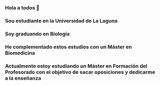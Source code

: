 ### Hola a todos 👋
### Sou estudiante en la Universidad de La Laguna
### Soy graduando en Biología
### He complementado estos estudios con un Máster en Biomedicina
### Actualmente estoy estudiando un Máster en Formación del Profesorado con el objetivo de sacar oposiciones y dedicarme a la enseñanza

<!--
**RubenCoello/RubenCoello** is a ✨ _special_ ✨ repository because its `README.md` (this file) appears on your GitHub profile.

Here are some ideas to get you started:

- 🔭 I’m currently working on ...
- 🌱 I’m currently learning ...
- 👯 I’m looking to collaborate on ...
- 🤔 I’m looking for help with ...
- 💬 Ask me about ...
- 📫 How to reach me: ...
- 😄 Pronouns: ...
- ⚡ Fun fact: ...
-->
